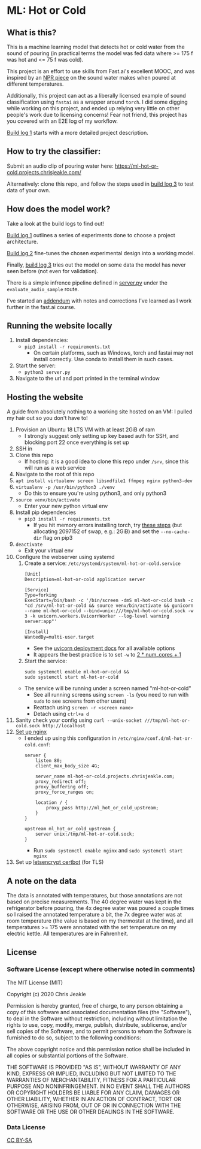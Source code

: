 # ML: Hot or Cold

## What is this?
This is a machine learning model that detects hot or cold water from the sound of pouring (in practical terms the model was fed data where >= 175 f was hot and <= 75 f was cold).

This project is an effort to use skills from Fast.ai's excellent MOOC, and was inspired by an [NPR piece](https://www.npr.org/2014/07/05/328842704/what-does-cold-sound-like) on the sound water makes when poured at different temperatures.

Additionally, this project can act as a liberally licensed example of sound classification using `fastai` as a wrapper around `torch`. I did some digging while working on this project, and ended up relying very little on other people's work due to licensing concerns! Fear not friend, this project has you covered with an E2E log of my workflow.

[Build log 1](Build-Log-1_Design.ipynb) starts with a more detailed project description.

## How to try the classifier:
Submit an audio clip of pouring water here: https://ml-hot-or-cold.projects.chrisjeakle.com/

Alternatively: clone this repo, and follow the steps used in [build log 3](Build-Log-3_Testing-The-Model.ipynb) to test data of your own.

## How does the model work?
Take a look at the build logs to find out!

[Build log 1](Build-Log-1_Design.ipynb) outlines a series of experiments done to choose a project architecture.

[Build log 2](Build-Log-2_More-Data.ipynb) fine-tunes the chosen experimental design into a working model.

Finally, [build log 3](Build-Log-3_Testing-The-Model.ipynb) tries out the model on some data the model has never seen before (not even for validation).

There is a simple infrence pipeline defined in [server.py](server.py) under the `evaluate_audio_sample` route.

I've started an [addendum](Addendum.md) with notes and corrections I've learned as I work further in the fast.ai course.

## Running the website locally

1. Install dependencies:
    * `pip3 install -r requirements.txt`
        * On certain platforms, such as Windows, torch and fastai may not install correctly. Use conda to install them in such cases.
1. Start the server:
    * `python3 server.py`
1. Navigate to the url and port printed in the terminal window

## Hosting the website

A guide from absolutely nothing to a working site hosted on an VM: I pulled my hair out so you don't have to!

1. Provision an Ubuntu 18 LTS VM with at least 2GiB of ram
    * I strongly suggest only setting up key based auth for SSH, and blocking port 22 once everything is set up
1. SSH in
1. Clone this repo
    * If hosting: it is a good idea to clone this repo under `/srv`, since this will run as a web service
1. Navigate to the root of this repo
1. `apt install virtualenv screen libsndfile1 ffmpeg nginx python3-dev`
1. `virtualenv -p /usr/bin/python3 ./venv`
    * Do this to ensure you're using python3, and only python3
1. `source venv/bin/activate`
    * Enter your new python virtual env
1. Install pip dependencies
    * `pip3 install -r requirements.txt`
        * If you hit memory errors installing torch, try [these steps](https://stackoverflow.com/a/29467260) (but allocating 2097152 of swap, e.g.: 2GiB) and set the `--no-cache-dir` flag on pip3
1. `deactivate`
    * Exit your virtual env
1. Configure the webserver using systemd
    1. Create a service: `/etc/systemd/system/ml-hot-or-cold.service`
        ```
        [Unit]
        Description=ml-hot-or-cold application server

        [Service]
        Type=forking
        ExecStart=/bin/bash -c '/bin/screen -dmS ml-hot-or-cold bash -c "cd /srv/ml-hot-or-cold && source venv/bin/activate && gunicorn --name ml-hot-or-cold --bind=unix:///tmp/ml-hot-or-cold.sock -w 3 -k uvicorn.workers.UvicornWorker --log-level warning server:app"'

        [Install]
        WantedBy=multi-user.target
        ```
        * See the [uvicorn deployment docs](https://www.uvicorn.org/deployment/) for all available options
        * It appears the best practice is to set `-w` to [2 * num_cores + 1](https://docs.gunicorn.org/en/stable/design.html#how-many-workers) 
    1. Start the service:
        ```
        sudo systemctl enable ml-hot-or-cold &&
        sudo systemctl start ml-hot-or-cold
        ```
    * The service will be running under a screen named "ml-hot-or-cold"
        * See all running screens using `screen -ls` (you need to run with `sudo` to see screens from other users)
        * Reattach using `screen -r <screen name>`
        * Detach using `ctrl+a d`
1. Sanity check your config using `curl --unix-socket ///tmp/ml-hot-or-cold.sock http://localhost`
1. [Set up nginx](https://www.uvicorn.org/deployment/#running-behind-nginx)
    * I ended up using this configuration in `/etc/nginx/conf.d/ml-hot-or-cold.conf`:
        ```
        server {
            listen 80;
            client_max_body_size 4G;

            server_name ml-hot-or-cold.projects.chrisjeakle.com;
            proxy_redirect off;
            proxy_buffering off;
            proxy_force_ranges on;

            location / {
                proxy_pass http://ml_hot_or_cold_upstream;
            }
        }

        upstream ml_hot_or_cold_upstream {
            server unix:/tmp/ml-hot-or-cold.sock;
        }
        ```
        * Run `sudo systemctl enable nginx` and `sudo systemctl start nginx`
1. Set up [letsencrypt certbot](https://www.nginx.com/blog/using-free-ssltls-certificates-from-lets-encrypt-with-nginx/) (for TLS)

## A note on the data
The data is annotated with temperatures, but those annotations are not based on precise measurements. The 40 degree water was kept in the refrigerator before pouring, the 4x degree water was poured a couple times so I raised the annotated temperature a bit, the 7x degree water was at room temperature (the value is based on my thermostat at the time), and all temperatures >= 175 were annotated with the set temperature on my electric kettle. All temperatures are in Fahrenheit.

## License

### Software License (except where otherwise noted in comments)
The MIT License (MIT)

Copyright (c) 2020 Chris Jeakle

Permission is hereby granted, free of charge, to any person obtaining a copy of this software and associated documentation files (the "Software"), to deal in the Software without restriction, including without limitation the rights to use, copy, modify, merge, publish, distribute, sublicense, and/or sell copies of the Software, and to permit persons to whom the Software is furnished to do so, subject to the following conditions:

The above copyright notice and this permission notice shall be included in all copies or substantial portions of the Software.

THE SOFTWARE IS PROVIDED "AS IS", WITHOUT WARRANTY OF ANY KIND, EXPRESS OR IMPLIED, INCLUDING BUT NOT LIMITED TO THE WARRANTIES OF MERCHANTABILITY, FITNESS FOR A PARTICULAR PURPOSE AND NONINFRINGEMENT. IN NO EVENT SHALL THE AUTHORS OR COPYRIGHT HOLDERS BE LIABLE FOR ANY CLAIM, DAMAGES OR OTHER LIABILITY, WHETHER IN AN ACTION OF CONTRACT, TORT OR OTHERWISE, ARISING FROM, OUT OF OR IN CONNECTION WITH THE SOFTWARE OR THE USE OR OTHER DEALINGS IN THE SOFTWARE.

### Data License
[CC BY-SA](https://creativecommons.org/licenses/by-sa/2.0/)
